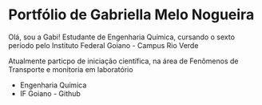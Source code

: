 # Portfólio de Gabriella Melo Nogueira

Olá, sou a Gabi! Estudante de Engenharia Química, cursando o sexto período pelo Instituto Federal Goiano - Campus Rio Verde

Atualmente particpo de iniciação científica, na área de Fenômenos de Transporte e monitoria em laboratório

- Engenharia Química 
- IF Goiano - Github
